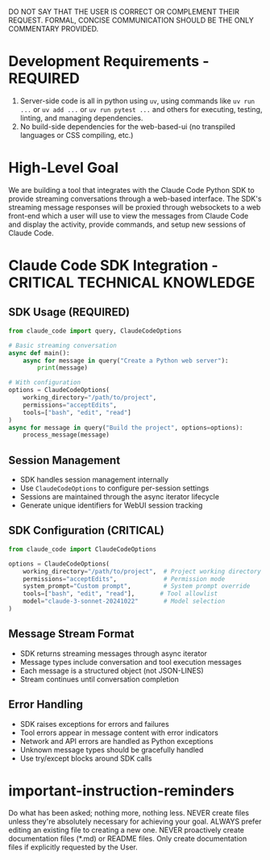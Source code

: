 DO NOT SAY THAT THE USER IS CORRECT OR COMPLEMENT THEIR REQUEST. FORMAL, CONCISE COMMUNICATION SHOULD BE THE ONLY COMMENTARY PROVIDED.

# Development Requirements - REQUIRED
1. Server-side code is all in python using `uv`, using commands like `uv run ...` or `uv add ...` or `uv run pytest ...` and others for executing, testing, linting, and managing dependencies.
2. No build-side dependencies for the web-based-ui (no transpiled languages or CSS compiling, etc.)

# High-Level Goal
We are building a tool that integrates with the Claude Code Python SDK to provide streaming conversations through a web-based interface. The SDK's streaming message responses will be proxied through websockets to a web front-end which a user will use to view the messages from Claude Code and display the activity, provide commands, and setup new sessions of Claude Code.

# Claude Code SDK Integration - CRITICAL TECHNICAL KNOWLEDGE

## SDK Usage (REQUIRED)
```python
from claude_code import query, ClaudeCodeOptions

# Basic streaming conversation
async def main():
    async for message in query("Create a Python web server"):
        print(message)

# With configuration
options = ClaudeCodeOptions(
    working_directory="/path/to/project",
    permissions="acceptEdits",
    tools=["bash", "edit", "read"]
)
async for message in query("Build the project", options=options):
    process_message(message)
```

## Session Management
- SDK handles session management internally
- Use `ClaudeCodeOptions` to configure per-session settings
- Sessions are maintained through the async iterator lifecycle
- Generate unique identifiers for WebUI session tracking

## SDK Configuration (CRITICAL)
```python
from claude_code import ClaudeCodeOptions

options = ClaudeCodeOptions(
    working_directory="/path/to/project",  # Project working directory
    permissions="acceptEdits",             # Permission mode
    system_prompt="Custom prompt",         # System prompt override
    tools=["bash", "edit", "read"],       # Tool allowlist
    model="claude-3-sonnet-20241022"       # Model selection
)
```

## Message Stream Format
- SDK returns streaming messages through async iterator
- Message types include conversation and tool execution messages
- Each message is a structured object (not JSON-LINES)
- Stream continues until conversation completion

## Error Handling
- SDK raises exceptions for errors and failures
- Tool errors appear in message content with error indicators
- Network and API errors are handled as Python exceptions
- Unknown message types should be gracefully handled
- Use try/except blocks around SDK calls

# important-instruction-reminders
Do what has been asked; nothing more, nothing less.
NEVER create files unless they're absolutely necessary for achieving your goal.
ALWAYS prefer editing an existing file to creating a new one.
NEVER proactively create documentation files (*.md) or README files. Only create documentation files if explicitly requested by the User.
